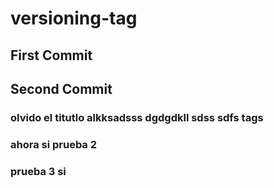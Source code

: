 # versioning-tag

## First Commit

## Second Commit
### olvido el titutlo alkksadsss dgdgdkll sdss sdfs tags
### ahora si prueba 2
### prueba 3 si
